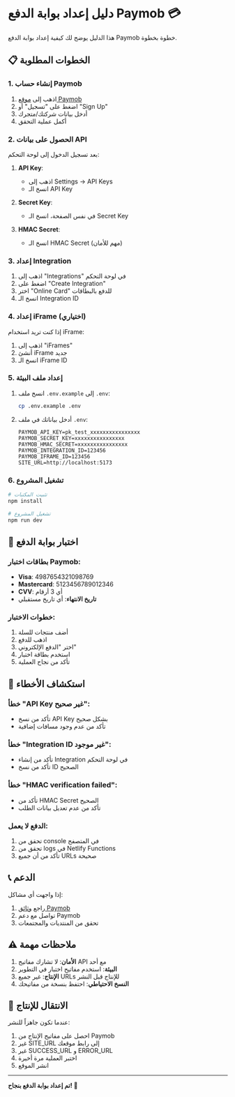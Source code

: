 # دليل إعداد بوابة الدفع Paymob 💳

هذا الدليل يوضح لك كيفية إعداد بوابة الدفع Paymob خطوة بخطوة.

## 📋 الخطوات المطلوبة

### 1. إنشاء حساب Paymob
1. اذهب إلى [موقع Paymob](https://accept.paymob.com)
2. اضغط على "تسجيل" أو "Sign Up"
3. أدخل بيانات شركتك/متجرك
4. أكمل عملية التحقق

### 2. الحصول على بيانات API
بعد تسجيل الدخول إلى لوحة التحكم:

1. **API Key**: 
   - اذهب إلى Settings → API Keys
   - انسخ الـ API Key

2. **Secret Key**:
   - في نفس الصفحة، انسخ الـ Secret Key

3. **HMAC Secret**:
   - انسخ الـ HMAC Secret (مهم للأمان)

### 3. إعداد Integration
1. اذهب إلى "Integrations" في لوحة التحكم
2. اضغط على "Create Integration"
3. اختر "Online Card" للدفع بالبطاقات
4. انسخ الـ Integration ID

### 4. إعداد iFrame (اختياري)
إذا كنت تريد استخدام iFrame:
1. اذهب إلى "iFrames"
2. أنشئ iFrame جديد
3. انسخ الـ iFrame ID

### 5. إعداد ملف البيئة
1. انسخ ملف `.env.example` إلى `.env`:
   ```bash
   cp .env.example .env
   ```

2. أدخل بياناتك في ملف `.env`:
   ```env
   PAYMOB_API_KEY=pk_test_xxxxxxxxxxxxxxxx
   PAYMOB_SECRET_KEY=xxxxxxxxxxxxxxxx
   PAYMOB_HMAC_SECRET=xxxxxxxxxxxxxxxx
   PAYMOB_INTEGRATION_ID=123456
   PAYMOB_IFRAME_ID=123456
   SITE_URL=http://localhost:5173
   ```

### 6. تشغيل المشروع
```bash
# تثبيت المكتبات
npm install

# تشغيل المشروع
npm run dev
```

## 🧪 اختبار بوابة الدفع

### بطاقات اختبار Paymob:
- **Visa**: 4987654321098769
- **Mastercard**: 5123456789012346
- **CVV**: أي 3 أرقام
- **تاريخ الانتهاء**: أي تاريخ مستقبلي

### خطوات الاختبار:
1. أضف منتجات للسلة
2. اذهب للدفع
3. اختر "الدفع الإلكتروني"
4. استخدم بطاقة اختبار
5. تأكد من نجاح العملية

## 🔧 استكشاف الأخطاء

### خطأ "API Key غير صحيح":
- تأكد من نسخ API Key بشكل صحيح
- تأكد من عدم وجود مسافات إضافية

### خطأ "Integration ID غير موجود":
- تأكد من إنشاء Integration في لوحة التحكم
- تأكد من نسخ ID الصحيح

### خطأ "HMAC verification failed":
- تأكد من HMAC Secret الصحيح
- تأكد من عدم تعديل بيانات الطلب

### الدفع لا يعمل:
1. تحقق من console في المتصفح
2. تحقق من logs في Netlify Functions
3. تأكد من أن جميع URLs صحيحة

## 📞 الدعم

إذا واجهت أي مشاكل:
1. راجع [وثائق Paymob](https://docs.paymob.com)
2. تواصل مع دعم Paymob
3. تحقق من المنتديات والمجتمعات

## ⚠️ ملاحظات مهمة

1. **الأمان**: لا تشارك مفاتيح API مع أحد
2. **البيئة**: استخدم مفاتيح اختبار في التطوير
3. **الإنتاج**: غير جميع URLs للإنتاج قبل النشر
4. **النسخ الاحتياطي**: احتفظ بنسخة من مفاتيحك

## 🚀 الانتقال للإنتاج

عندما تكون جاهزاً للنشر:
1. احصل على مفاتيح الإنتاج من Paymob
2. غير SITE_URL إلى رابط موقعك
3. غير SUCCESS_URL و ERROR_URL
4. اختبر العملية مرة أخيرة
5. انشر الموقع

---

**تم إعداد بوابة الدفع بنجاح! 🎉**
